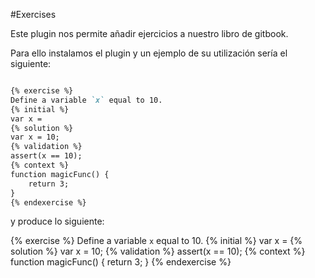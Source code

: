 #Exercises

Este plugin nos permite añadir ejercicios a nuestro libro de gitbook.

Para ello instalamos el plugin y un ejemplo de su utilización sería el siguiente:

``` markdown

{% exercise %}
Define a variable `x` equal to 10.
{% initial %}
var x =
{% solution %}
var x = 10;
{% validation %}
assert(x == 10);
{% context %}
function magicFunc() {
    return 3;
}
{% endexercise %}

```

y produce lo siguiente:

{% exercise %}
Define a variable `x` equal to 10.
{% initial %}
var x =
{% solution %}
var x = 10;
{% validation %}
assert(x == 10);
{% context %}
function magicFunc() {
    return 3;
}
{% endexercise %}
